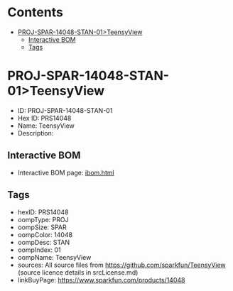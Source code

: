



Contents
========

* [PROJ-SPAR-14048-STAN-01>TeensyView](#proj-spar-14048-stan-01teensyview)
	* [Interactive BOM](#interactive-bom)
	* [Tags](#tags)

# PROJ-SPAR-14048-STAN-01>TeensyView

- ID: PROJ-SPAR-14048-STAN-01
- Hex ID: PRS14048
- Name: TeensyView
- Description: 

## Interactive BOM

- Interactive BOM page: [ibom.html](kicad/bom/ibom.html)

## Tags

- hexID: PRS14048
- oompType: PROJ
- oompSize: SPAR
- oompColor: 14048
- oompDesc: STAN
- oompIndex: 01
- oompName: TeensyView
- sources: All source files from https://github.com/sparkfun/TeensyView (source licence details in srcLicense.md)
- linkBuyPage: https://www.sparkfun.com/products/14048
